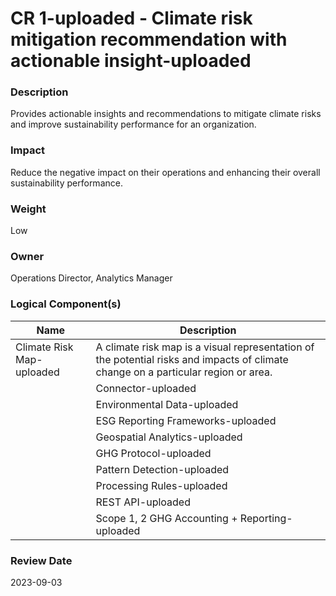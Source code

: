 
#  CR 1-uploaded - Climate risk mitigation recommendation with actionable insight-uploaded



### Description

Provides actionable insights and recommendations to mitigate climate risks and improve sustainability performance for an organization.




### Impact

Reduce the negative impact on their operations and enhancing their overall sustainability performance.




### Weight

Low




### Owner

Operations Director, Analytics Manager





### Logical Component(s)

| Name | Description |
| --- | --- |
 | Climate Risk Map-uploaded | A climate risk map is a visual representation of the potential risks and impacts of climate change on a particular region or area. <br> |
     | Connector-uploaded | Connector refers to a device or software that allows different devices or systems to communicate and exchange data with each other. Connectors enable the interoperability of different devices and systems, allowing them to work together and share data over a network.<br> |
     | Environmental Data-uploaded | Environmental data refers to information that is collected about the natural environment and its various components, such as air, water, soil, plants, etc. This data can be collected using various methods, including field observations, remote sensing, and laboratory analysis, and it can be used to understand and monitor the health and functioning of the environment.<br> |
     | ESG Reporting Frameworks-uploaded | ESG (environmental, social, and governance) reporting frameworks are guidelines or standards that organizations can use to report on their environmental, social, and governance performance, risks, and impacts. <br> |
     | Geospatial Analytics-uploaded | Geospatial analytics is the analysis of spatial data to understand and visualize patterns, trends, and relationships in a geographic context.<br> |
     | GHG Protocol-uploaded | GHG Protocol establishes comprehensive global standardized frameworks to measure and manage greenhouse gas (GHG) emissions from private and public sector operations, value chains and mitigation actions. |
     | Pattern Detection-uploaded | Pattern detection rules are a set of guidelines or criteria that are used to identify and classify patterns in data. <br>Example - Anomaly detection |
     | Processing Rules-uploaded | Processing rules in data systems refer to the set of instructions or algorithms that are used to manipulate and process data within the system. These rules can be used to perform a wide range of tasks, including data validation, transformation, aggregation, and analysis.<br> |
     | REST API-uploaded | REST API (short for Representational State Transfer Application Programming Interface) is a type of API that allows software applications to communicate with each other over the internet. REST APIs use a standard set of protocols and data formats to exchange information between applications, allowing them to communicate and share data in a consistent and predictable manner.<br> |
     | Scope 1, 2 GHG Accounting + Reporting-uploaded | Scope 1, 2, and 3 GHG (greenhouse gas) emissions are categories used to classify and report the greenhouse gas emissions of an organization. Scope 1 emissions are direct emissions that are under the control of an organization, such as emissions from company-owned vehicles or equipment. Scope 2 emissions are indirect emissions that result from an organization's consumption of purchased electricity, steam, heating, or cooling.<br> |
    




### Review Date

2023-09-03
